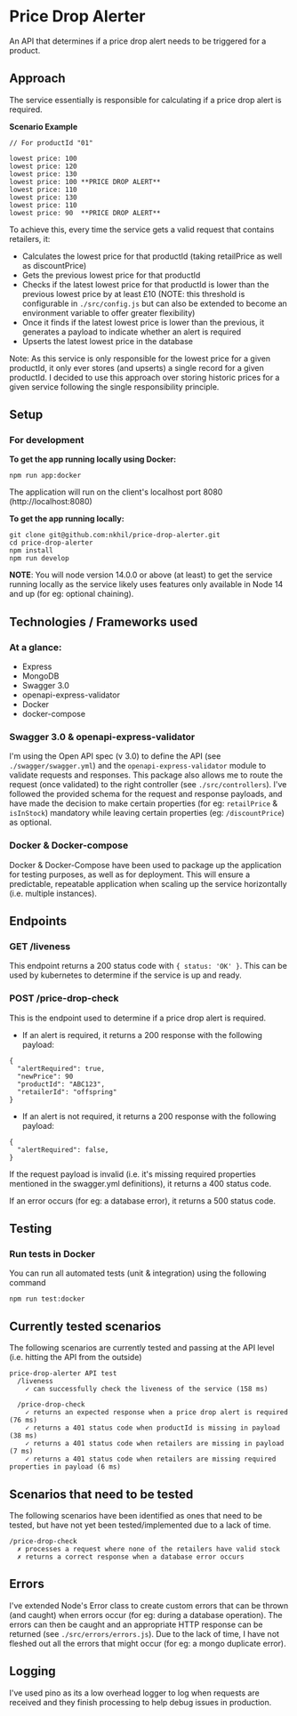 # Price Drop Alerter

An API that determines if a price drop alert needs to be triggered for a product.

## Approach

The service essentially is responsible for calculating if a price drop alert is required.

**Scenario Example**

```
// For productId "01"

lowest price: 100
lowest price: 120
lowest price: 130
lowest price: 100 **PRICE DROP ALERT**
lowest price: 110
lowest price: 130
lowest price: 110
lowest price: 90  **PRICE DROP ALERT**
```

To achieve this, every time the service gets a valid request that contains retailers, it:

- Calculates the lowest price for that productId (taking retailPrice as well as discountPrice)
- Gets the previous lowest price for that productId
- Checks if the latest lowest price for that productId is lower than the previous lowest price by at least £10 (NOTE: this threshold is configurable in `./src/config.js` but can also be extended to become an environment variable to offer greater flexibility)
- Once it finds if the latest lowest price is lower than the previous, it generates a payload to indicate whether an alert is required
- Upserts the latest lowest price in the database 

Note: As this service is only responsible for the lowest price for a given productId, it only ever stores (and upserts) a single record for a given productId. I decided to use this approach over storing historic prices for a given service following the single responsibility principle. 

## Setup

### For development

**To get the app running locally using Docker:**

```
npm run app:docker
```
The application will run on the client's localhost port 8080 (http://localhost:8080)

**To get the app running locally:**

```
git clone git@github.com:nkhil/price-drop-alerter.git
cd price-drop-alerter
npm install
npm run develop
```
**NOTE**: You will node version 14.0.0 or above (at least) to get the service running locally as the service likely uses features only available in Node 14 and up (for eg: optional chaining).

## Technologies / Frameworks used

### At a glance:

- Express
- MongoDB
- Swagger 3.0
- openapi-express-validator
- Docker
- docker-compose

### Swagger 3.0 & openapi-express-validator

I'm using the Open API spec (v 3.0) to define the API (see `./swagger/swagger.yml`) and the `openapi-express-validator` module to validate requests and responses. This package also allows me to route the request (once validated) to the right controller (see `./src/controllers`). I've followed the provided schema for the request and response payloads, and have made the decision to make certain properties (for eg: `retailPrice` & `isInStock`) mandatory while leaving certain properties (eg: `/discountPrice`) as optional.

### Docker & Docker-compose

Docker & Docker-Compose have been used to package up the application for testing purposes, as well as for deployment. This will ensure a predictable, repeatable application when scaling up the service horizontally (i.e. multiple instances).

## Endpoints

### GET /liveness

This endpoint returns a 200 status code with `{ status: 'OK' }`. This can be used by kubernetes to determine if the service is up and ready. 

### POST /price-drop-check

This is the endpoint used to determine if a price drop alert is required.

- If an alert is required, it returns a 200 response with the following payload:

```
{
  "alertRequired": true,
  "newPrice": 90
  "productId": "ABC123",
  "retailerId": "offspring"
}
```

- If an alert is not required, it returns a 200 response with the following payload:

```
{
  "alertRequired": false,
}
```

If the request payload is invalid (i.e. it's missing required properties mentioned in the swagger.yml definitions), it returns a 400 status code.

If an error occurs (for eg: a database error), it returns a 500 status code.
## Testing

### Run tests in Docker
You can run all automated tests (unit & integration) using the following command 

```
npm run test:docker
```

## Currently tested scenarios

The following scenarios are currently tested and passing at the API level (i.e. hitting the API from the outside)
```
price-drop-alerter API test
  /liveness
    ✓ can successfully check the liveness of the service (158 ms)

  /price-drop-check
    ✓ returns an expected response when a price drop alert is required (76 ms)
    ✓ returns a 401 status code when productId is missing in payload (38 ms)
    ✓ returns a 401 status code when retailers are missing in payload (7 ms)
    ✓ returns a 401 status code when retailers are missing required properties in payload (6 ms)
```

## Scenarios that need to be tested

The following scenarios have been identified as ones that need to be tested, but have not yet been tested/implemented due to a lack of time.

```
/price-drop-check
  ✗ processes a request where none of the retailers have valid stock
  ✗ returns a correct response when a database error occurs

```

## Errors

I've extended Node's Error class to create custom errors that can be thrown (and caught) when errors occur (for eg: during a database operation). The errors can then be caught and an appropriate HTTP response can be returned (see `./src/errors/errors.js`). Due to the lack of time, I have not fleshed out all the errors that might occur (for eg: a mongo duplicate error).

## Logging

I've used pino as its a low overhead logger to log when requests are received and they finish processing to help debug issues in production.

